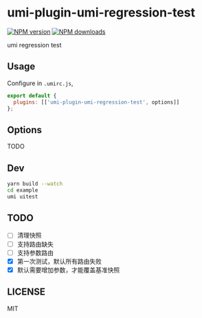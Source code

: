 # umi-plugin-umi-regression-test

[![NPM version](https://img.shields.io/npm/v/umi-plugin-umi-regression-test.svg?style=flat)](https://npmjs.org/package/umi-plugin-umi-regression-test)
[![NPM downloads](http://img.shields.io/npm/dm/umi-plugin-umi-regression-test.svg?style=flat)](https://npmjs.org/package/umi-plugin-umi-regression-test)

umi regression test

## Usage

Configure in `.umirc.js`,

```js
export default {
  plugins: [['umi-plugin-umi-regression-test', options]]
};
```

## Options

TODO

## Dev

```bash
yarn build --watch
cd example
umi uitest
```

## TODO

- [ ] 清理快照
- [ ] 支持路由缺失
- [ ] 支持参数路由
- [x] 第一次测试，默认所有路由失败
- [x] 默认需要增加参数，才能覆盖基准快照

## LICENSE

MIT
